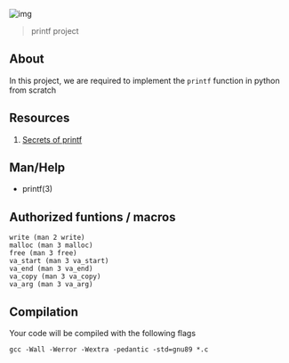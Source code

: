 ![img](https://assets.imaginablefutures.com/media/images/ALX_Logo.max-200x150.png)
> printf project

## About 
In this project, we are required to implement the ```printf``` function in python from scratch 


## Resources 
1. [Secrets of printf](https://www.academia.edu/10297206/Secrets_of_printf_)

## Man/Help 
- printf(3)

## Authorized funtions / macros
    write (man 2 write)
    malloc (man 3 malloc)
    free (man 3 free)
    va_start (man 3 va_start)
    va_end (man 3 va_end)
    va_copy (man 3 va_copy)
    va_arg (man 3 va_arg)

## Compilation
Your code will be compiled with the following flags 

~~~
gcc -Wall -Werror -Wextra -pedantic -std=gnu89 *.c

~~~